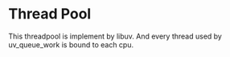 # Thread Pool

This threadpool is implement by libuv.
And every thread used by uv_queue_work is bound to each cpu.
